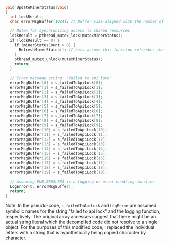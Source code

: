 ```c
void UpdateMinerStatus(void)
{
  int lockResult;
  char errorMsgBuffer[1024]; // Buffer size aligned with the number of bytes being copied below
  
  // Mutex for synchronizing access to shared resources
  lockResult = pthread_mutex_lock(mutexMinerStatus);
  if (lockResult == 0) {
    if (minerStatusCount > 0) {
      RefreshMinerStatus(); // Lets assume this function refreshes the status of the miner
    }
    pthread_mutex_unlock(mutexMinerStatus);
    return;
  }
  
  // Error message string: "failed to api lock"
  errorMsgBuffer[0] = s_failedToApiLock[0];
  errorMsgBuffer[1] = s_failedToApiLock[1];
  errorMsgBuffer[2] = s_failedToApiLock[2];
  errorMsgBuffer[3] = s_failedToApiLock[3];
  errorMsgBuffer[4] = s_failedToApiLock[4];
  errorMsgBuffer[5] = s_failedToApiLock[5];
  errorMsgBuffer[6] = s_failedToApiLock[6];
  errorMsgBuffer[7] = s_failedToApiLock[7];
  errorMsgBuffer[8] = s_failedToApiLock[8];
  errorMsgBuffer[9] = s_failedToApiLock[9];
  errorMsgBuffer[10] = s_failedToApiLock[10];
  errorMsgBuffer[11] = s_failedToApiLock[11];
  errorMsgBuffer[12] = s_failedToApiLock[12];
  errorMsgBuffer[13] = s_failedToApiLock[13];
  errorMsgBuffer[14] = s_failedToApiLock[14];
  errorMsgBuffer[15] = s_failedToApiLock[15];
  errorMsgBuffer[16] = s_failedToApiLock[16];
  errorMsgBuffer[17] = s_failedToApiLock[17];
  errorMsgBuffer[18] = s_failedToApiLock[18];
  errorMsgBuffer[19] = s_failedToApiLock[19];
  
  // Assuming FUN_0002e584 is a logging or error handling function
  LogError(0, errorMsgBuffer);
  return;
}
```

Note: In the pseudo-code, `s_failedToApiLock` and `LogError` are assumed symbolic names for the string "failed to api lock" and the logging function, respectively. The original array accesses suggest that there might be an actual string literal which the decompiled code did not resolve to a single object. For the purposes of this modified code, I replaced the individual letters with a string that is hypothetically being copied character by character.
